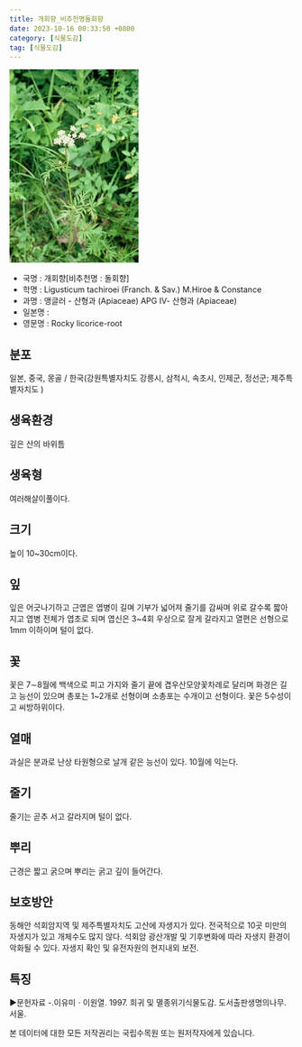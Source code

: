 ```yaml
---
title: 개회향_비추천명돌회향
date: 2023-10-16 00:33:50 +0800
category: [식물도감]
tag: [식물도감]
---
```




![개회향[비추천명 : 돌회향]](/assets/img/fileUpload/plants/basic/Umbelliferae/Ligusticum/8222/1_th2.JPG)
- 국명 : 개회향[비추천명 : 돌회향]
- 학명 : Ligusticum tachiroei (Franch. & Sav.) M.Hiroe & Constance
- 과명 : 앵글러 - 산형과 (Apiaceae) APG Ⅳ- 산형과 (Apiaceae)
- 일본명 : 
- 영문명 : Rocky licorice-root


## 분포
일본, 중국, 몽골 / 한국(강원특별자치도 강릉시, 삼척시, 속초시, 인제군, 정선군; 제주특별자치도 ) 
## 생육환경
깊은 산의 바위틈
## 생육형
여러해살이풀이다.
## 크기
높이 10~30cm이다.
## 잎
잎은 어긋나기하고 근엽은 엽병이 길며 기부가 넓어져 줄기를 감싸며 위로 갈수록 짧아지고 엽병 전체가 엽초로 되며 엽신은 3~4회 우상으로 잘게 갈라지고 열편은 선형으로 1mm 이하이며 털이 없다.
## 꽃
꽃은 7∼8월에 백색으로 피고 가지와 줄기 끝에 겹우산모양꽃차례로 달리며 화경은 길고 능선이 있으며 총포는 1~2개로 선형이며 소총포는 수개이고 선형이다. 꽃은 5수성이고 씨방하위이다.
## 열매
과실은 분과로 난상 타원형으로 날개 같은 능선이 있다. 10월에 익는다. 
## 줄기
줄기는 곧추 서고 갈라지며 털이 없다.
## 뿌리
근경은 짧고 굵으며 뿌리는 굵고 깊이 들어간다.
## 보호방안
동해안 석회암지역 및 제주특별자치도 고산에 자생지가 있다. 전국적으로 10곳 미만의 자생지가 있고 개체수도 많지 않다. 석회암 광산개발 및 기후변화에 따라 자생지 환경이 악화될 수 있다. 자생지 확인 및 유전자원의 현지내외 보전.
## 특징
▶문헌자료
-.이유미ㆍ이원열. 1997. 희귀 및 멸종위기식물도감. 도서출판생명의나무. 서울.






본 데이터에 대한 모든 저작권리는 국립수목원 또는 원저작자에게 있습니다.
